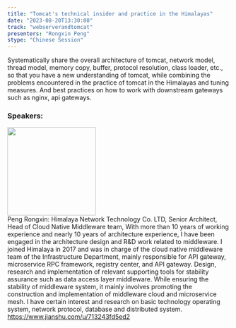 ```yaml
---
title: "Tomcat's technical insider and practice in the Himalayas"
date: "2023-08-20T13:30:00" 
track: "webserverandtomcat"
presenters: "Rongxin Peng"
stype: "Chinese Session"
---
```

Systematically share the overall architecture of tomcat, network model, thread model, memory copy, buffer, protocol resolution, class loader, etc., so that you have a new understanding of tomcat, while combining the problems encountered in the practice of tomcat in the Himalayas and tuning measures. And best practices on how to work with downstream gateways such as nginx, api gateways.
 ### Speakers: 
 <img src="https://img.bagevent.com/resource/20230520/1636534910.png" width="200" /><br>Peng Rongxin: Himalaya Network Technology Co. LTD, Senior Architect, Head of Cloud Native Middleware team, With more than 10 years of working experience and nearly 10 years of architecture experience, I have been engaged in the architecture design and R&D work related to middleware. I joined Himalaya in 2017 and was in charge of the cloud native middleware team of the Infrastructure Department, mainly responsible for API gateway, microservice RPC framework, registry center, and API gateway. Design, research and implementation of relevant supporting tools for stability assurance such as data access layer middleware. While ensuring the stability of middleware system, it mainly involves promoting the construction and implementation of middleware cloud and microservice mesh. I have certain interest and research on basic technology operating system, network protocol, database and distributed system. https://www.jianshu.com/u/713243fd5ed2
 <br><br>
